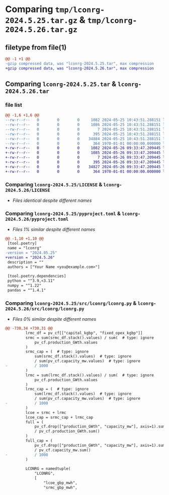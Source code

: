 # Comparing `tmp/lconrg-2024.5.25.tar.gz` & `tmp/lconrg-2024.5.26.tar.gz`

## filetype from file(1)

```diff
@@ -1 +1 @@
-gzip compressed data, was "lconrg-2024.5.25.tar", max compression
+gzip compressed data, was "lconrg-2024.5.26.tar", max compression
```

## Comparing `lconrg-2024.5.25.tar` & `lconrg-2024.5.26.tar`

### file list

```diff
@@ -1,6 +1,6 @@
--rw-r--r--   0        0        0     1082 2024-05-25 10:43:51.288151 lconrg-2024.5.25/LICENSE
--rw-r--r--   0        0        0     1086 2024-05-25 10:43:51.288151 lconrg-2024.5.25/pyproject.toml
--rw-r--r--   0        0        0        7 2024-05-25 10:43:51.288151 lconrg-2024.5.25/src/lconrg/.python-version
--rw-r--r--   0        0        0      395 2024-05-25 10:43:51.288151 lconrg-2024.5.25/src/lconrg/__init__.py
--rw-r--r--   0        0        0    34884 2024-05-25 10:43:51.288151 lconrg-2024.5.25/src/lconrg/lconrg.py
--rw-r--r--   0        0        0      364 1970-01-01 00:00:00.000000 lconrg-2024.5.25/PKG-INFO
+-rw-r--r--   0        0        0     1082 2024-05-26 09:33:47.209445 lconrg-2024.5.26/LICENSE
+-rw-r--r--   0        0        0     1085 2024-05-26 09:33:47.209445 lconrg-2024.5.26/pyproject.toml
+-rw-r--r--   0        0        0        7 2024-05-26 09:33:47.209445 lconrg-2024.5.26/src/lconrg/.python-version
+-rw-r--r--   0        0        0      395 2024-05-26 09:33:47.209445 lconrg-2024.5.26/src/lconrg/__init__.py
+-rw-r--r--   0        0        0    34827 2024-05-26 09:33:47.209445 lconrg-2024.5.26/src/lconrg/lconrg.py
+-rw-r--r--   0        0        0      364 1970-01-01 00:00:00.000000 lconrg-2024.5.26/PKG-INFO
```

### Comparing `lconrg-2024.5.25/LICENSE` & `lconrg-2024.5.26/LICENSE`

 * *Files identical despite different names*

### Comparing `lconrg-2024.5.25/pyproject.toml` & `lconrg-2024.5.26/pyproject.toml`

 * *Files 1% similar despite different names*

```diff
@@ -1,10 +1,10 @@
 [tool.poetry]
 name = "lconrg"
-version = "2024.05.25"
+version = "2024.5.26"
 description = ""
 authors = ["Your Name <you@example.com>"]
 
 [tool.poetry.dependencies]
 python = "^3.9,<3.11"
 numpy = "^1.22"
 pandas = "^1.4.1"
```

### Comparing `lconrg-2024.5.25/src/lconrg/lconrg.py` & `lconrg-2024.5.26/src/lconrg/lconrg.py`

 * *Files 0% similar despite different names*

```diff
@@ -730,34 +730,31 @@
         lrmc_df = pv_cf[["capital_kgbp", "fixed_opex_kgbp"]]
         srmc = sum(srmc_df.stack().values) / sum(  # type: ignore
             pv_cf.production_GWth.values
         )
         srmc_cap = (  # type: ignore
             sum(srmc_df.stack().values)  # type: ignore
             / sum(pv_cf.capacity_mw.values)  # type: ignore
-            / 1000
         )
         lrmc = sum(lrmc_df.stack().values) / sum(  # type: ignore
             pv_cf.production_GWth.values
         )
         lrmc_cap = (  # type: ignore
             sum(lrmc_df.stack().values)  # type: ignore
             / sum(pv_cf.capacity_mw.values)  # type: ignore
-            / 1000
         )
         lcoe = srmc + lrmc
         lcoe_cap = srmc_cap + lrmc_cap
         full = (
             pv_cf.drop(["production_GWth", "capacity_mw"], axis=1).sum()
             / pv_cf.production_GWth.sum()
         )
         full_cap = (
             pv_cf.drop(["production_GWth", "capacity_mw"], axis=1).sum()
             / pv_cf.capacity_mw.sum()
-            / 1000
         )
 
         LCONRG = namedtuple(
             "LCONRG",
             [
                 "lcoe_gbp_mwh",
                 "srmc_gbp_mwh",
```


